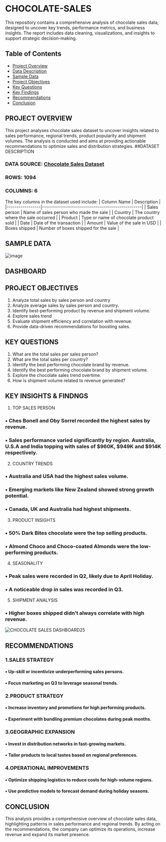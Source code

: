 # CHOCOLATE-SALES
This repository contains a comprehensive analysis of chocolate sales data, designed to uncover key trends, performance metrics, and business insights. The report includes data cleaning, visualizations, and insights to support strategic decision-making.
##  Table of Contents

- [ Project Overview](#project-overview)
- [ Data Description](#️data-description)
- [ Sample Data](#sample-data)
- [ Project Objectives](#project-objectives)
- [ Key Questions](#key-questions)
- [ Key Findings](#key-findings)
- [ Recommendations](#recommendations)
- [ Conclusion](#conclusion)

## PROJECT OVERVIEW
This project analyses chocolate sales dataset to uncover insights related to sales performance, regional trends, product popularity and shipment volumes. The analysis is conducted and aims at providing actionable recommendations to optimize sales and distribution strategies.
##DATASET DESCRIPTION
### DATA SOURCE: [ Chocolate Sales Dataset ](https://www.kaggle.com/datasets/atharvasoundankar/chocolate-sales)
### ROWS: 1094
### COLUMNS: 6
The key columns in the dataset used include:
| Column Name     | Description                                      |
|-----------------|--------------------------------------------------|
| Sales person    | Name of sales person who made the sale          |
| Country         | The country where the sale occurred              |
| Product         | Type or name of chocolate product sold           |
| Date            | Date of the transaction                          |
| Amount          | Value of the sale in USD                         |
| Boxes shipped   | Number of boxes shipped for the sale             |

## SAMPLE DATA
![image](https://github.com/user-attachments/assets/3f7131f2-d28a-434f-ba47-d2de2ec5d21c)
## DASHBOARD


## PROJECT OBJECTIVES
1.	Analyze total sales by sales person and country
2.	Analyze average sales by sales person and country.
3.	Identify best-performing product by revenue and shipment volume.
4.	Explore sales trend
5.	Evaluate shipment efficiency and correlation with revenue.
6.	Provide data-driven recommendations for boosting sales.
## KEY QUESTIONS
1.	What are the total sales per sales person?
2.	What are the total sales per country?
3.	Identify the best performing chocolate brand by revenue.
4.	Identify the best performing chocolate brand by shipment volume.
5.	Explore the chocolate sales trend overtime.
6.	How is shipment volume related to revenue generated?
## KEY INSIGHTS & FINDNGS
1.	TOP SALES PERSON
### •	Ches Bonell and Oby Sorrel recorded the highest sales by revenue.
### •	Sales performance varied significantly by region. Australia, U.S.A and India topping with sales of $960K, $949K and $914K respectively.
2.	COUNTRY TRENDS
### •	Australia and USA had the highest sales volume.
### •	Emerging markets like New Zealand showed strong growth potential.
### •	Canada, UK and Australia had highest shipments.
3.	PRODUCT INSIGHTS
### •	50% Dark Bites chocolate were the top selling products.
### •	Almond Choco and Choco-coated Almonds were the low-performing products.
4.	SEASONALITY
### •	Peak sales were recorded in Q2, likely due to April Holiday.
### •	A noticeable drop in sales was recorded in Q3.
5.	SHIPMENT ANALYSIS
### •	Higher boxes shipped didn’t always correlate with high revenue.
![CHOCOLATE SALES DASHBOARD25](https://github.com/user-attachments/assets/778b079a-5074-4829-9cbd-4f0b3e7c96fb)
## RECOMMENDATIONS
### 1.SALES STRATEGY
#### •	Up-skill or incentivize underperforming sales persons.
#### •	Focus marketing on Q3 to leverage seasonal trends.
###	2.PRODUCT STRATEGY
#### •	Increase inventory and promotions for high performing products.
#### •	Experiment with bundling premium chocolates during peak months.
### 3.GEOGRAPHIC EXPANSION
#### •	Invest in distribution networks in fast-growing markets.
#### •	Tailor products to local tastes based on regional preferences.
### 4.OPERATIONAL IMPROVEMENTS
#### •	Optimize shipping logistics to reduce costs for high-volume regions.
#### •	Use predictive models to forecast demand during holiday seasons.

## CONCLUSION
This analysis provides a comprehensive overview of chocolate sales data, highlighting patterns in sales performance and regional trends.
By acting on the recommendations, the company can optimize its operations, increase revenue and expand its market presence.



